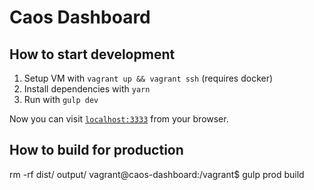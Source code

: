 # Caos Dashboard

## How to start development

  1. Setup VM with `vagrant up && vagrant ssh` (requires docker)
  2. Install dependencies with `yarn`
  3. Run with `gulp dev`

Now you can visit [`localhost:3333`](http://localhost:3333) from your browser.

## How to build for production
rm -rf dist/ output/
vagrant@caos-dashboard:/vagrant$ gulp prod build
